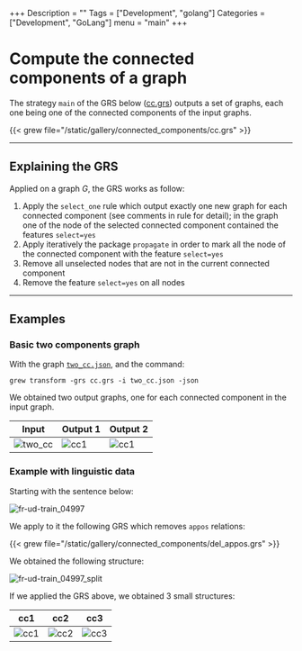 +++
Description = ""
Tags = ["Development", "golang"]
Categories = ["Development", "GoLang"]
menu = "main"
+++

# Compute the connected components of a graph

The strategy `main` of the GRS below ([cc.grs](/gallery/connected_components/cc.grs)) outputs a set of graphs, each one being one of the connected components of the input graphs.

{{< grew file="/static/gallery/connected_components/cc.grs" >}}

---

## Explaining the GRS

Applied on a graph *G*, the GRS works as follow:

 1. Apply the `select_one` rule which output exactly one new graph for each connected component (see comments in rule for detail); in the graph one of the node of the selected connected component contained the features `select=yes`
 2. Apply iteratively the package `propagate` in order to mark all the node of the connected component with the feature `select=yes`
 3. Remove all unselected nodes that are not in the current connected component
 4. Remove the feature `select=yes` on all nodes

---

## Examples

### Basic two components graph

With the graph [`two_cc.json`](/gallery/connected_components/two_cc.json), and the command:

```
grew transform -grs cc.grs -i two_cc.json -json
```

We obtained two output graphs, one for each connected component in the input graph.

| Input | Output 1 | Output 2 |
|---|---|---|
| ![two_cc](/gallery/connected_components/_build/two_cc.svg) | ![cc1](/gallery/connected_components/_build/cc1.svg) | ![cc1](/gallery/connected_components/_build/cc2.svg) |

### Example with linguistic data

Starting with the sentence below:

![fr-ud-train_04997](/gallery/connected_components/_build/fr-ud-train_04997.svg)

We apply to it the following GRS which removes `appos` relations:

{{< grew file="/static/gallery/connected_components/del_appos.grs" >}}

We obtained the following structure:

![fr-ud-train_04997_split](/gallery/connected_components/_build/fr-ud-train_04997_no_appos.svg)

If we applied the GRS above, we obtained 3 small structures:

| cc1 | cc2 | cc3 |
|-----|-----|-----|
| ![cc1](/gallery/connected_components/_build/fr-ud-train_04997_cc1.svg) | ![cc2](/gallery/connected_components/_build/fr-ud-train_04997_cc2.svg) | ![cc3](/gallery/connected_components/_build/fr-ud-train_04997_cc3.svg)  |

